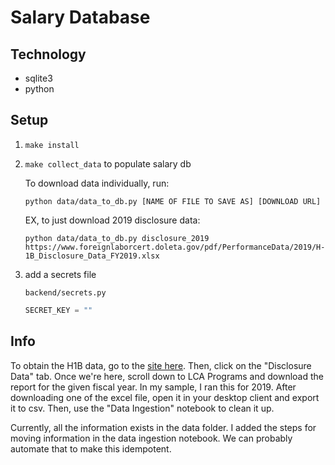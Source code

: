 # Salary Database

## Technology

- sqlite3
- python

## Setup

1.  `make install`
2.  `make collect_data` to populate salary db

    To download data individually, run:

    `python data/data_to_db.py [NAME OF FILE TO SAVE AS] [DOWNLOAD URL]`

    EX, to just download 2019 disclosure data:

    `python data/data_to_db.py disclosure_2019 https://www.foreignlaborcert.doleta.gov/pdf/PerformanceData/2019/H-1B_Disclosure_Data_FY2019.xlsx`

3.  add a secrets file

    `backend/secrets.py`

    ```python
    SECRET_KEY = ""
    ```

## Info

To obtain the H1B data, go to the [site here](https://www.foreignlaborcert.doleta.gov/performancedata.cfm#dis). Then, click on the "Disclosure Data" tab. Once we're here, scroll down to LCA Programs and download the report for the given fiscal year. In my sample, I ran this for 2019. After downloading one of the excel file, open it in your desktop client and export it to csv. Then, use the "Data Ingestion" notebook to clean it up.

Currently, all the information exists in the data folder. I added the steps for moving information in the data ingestion notebook. We can probably automate that to make this idempotent.
